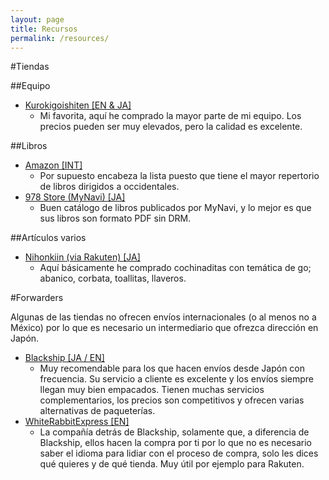 ```yaml
---
layout: page
title: Recursos
permalink: /resources/
---
```


#Tiendas

##Equipo

- [Kurokigoishiten [EN & JA]](http://shop.kurokigoishi.co.jp/en/)
    - Mi favorita, aquí he comprado la mayor parte de mi equipo. Los precios pueden ser muy elevados, pero la calidad es excelente.

##Libros

- [Amazon [INT]](https://www.amazon.com)
    - Por supuesto encabeza la lista puesto que tiene el mayor repertorio de libros dirigidos a occidentales.
- [978 Store (MyNavi) [JA]](https://book.mynavi.jp/978store/)
    - Buen catálogo de libros publicados por MyNavi, y lo mejor es que sus libros son formato PDF sin DRM. 

##Artículos varios

- [Nihonkiin (via Rakuten) [JA]](https://www.rakuten.co.jp/nihonkiin/)
    - Aquí básicamente he comprado cochinaditas con temática de go; abanico, corbata, toallitas, llaveros.

#Forwarders

Algunas de las tiendas no ofrecen envíos internacionales (o al menos no a México) por lo que es necesario un intermediario que ofrezca dirección en Japón.

- [Blackship [JA / EN]](https://blackship.com/) 
    - Muy recomendable para los que hacen envíos desde Japón con frecuencia. Su servicio a cliente es excelente y los envíos siempre llegan muy bien empacados. Tienen muchas servicios complementarios, los precios son competitivos y ofrecen varias alternativas de paqueterías.
- [WhiteRabbitExpress [EN]](https://www.whiterabbitexpress.com/)
    - La compañía detrás de Blackship, solamente que, a diferencia de Blackship, ellos hacen la compra por ti por lo que no es necesario saber el idioma para lidiar con el proceso de compra, solo les dices qué quieres y de qué tienda. Muy útil por ejemplo para Rakuten.